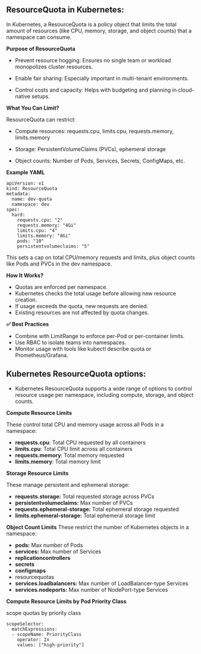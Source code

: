 ResourceQuota in Kubernetes:
----------------------------

In Kubernetes, a ResourceQuota is a policy object that limits the total amount of resources (like CPU, memory, storage, and object counts) that a namespace can consume.

**Purpose of ResourceQuota**

- Prevent resource hogging: Ensures no single team or workload monopolizes cluster resources.

- Enable fair sharing: Especially important in multi-tenant environments.

- Control costs and capacity: Helps with budgeting and planning in cloud-native setups.

**What You Can Limit?**

ResourceQuota can restrict:

- Compute resources: requests.cpu, limits.cpu, requests.memory, limits.memory
  
- Storage: PersistentVolumeClaims (PVCs), ephemeral storage
  
- Object counts: Number of Pods, Services, Secrets, ConfigMaps, etc.

**Example YAML**

    apiVersion: v1
    kind: ResourceQuota
    metadata:
      name: dev-quota
      namespace: dev
    spec:
      hard:
        requests.cpu: "2"
        requests.memory: "4Gi"
        limits.cpu: "4"
        limits.memory: "8Gi"
        pods: "10"
        persistentvolumeclaims: "5"  


This sets a cap on total CPU/memory requests and limits, plus object counts like Pods and PVCs in the dev namespace.

**How It Works?**

- Quotas are enforced per namespace.
- Kubernetes checks the total usage before allowing new resource creation.
- If usage exceeds the quota, new requests are denied.
- Existing resources are not affected by quota changes.

**✅ Best Practices**

- Combine with LimitRange to enforce per-Pod or per-container limits.
- Use RBAC to isolate teams into namespaces.
- Monitor usage with tools like kubectl describe quota or Prometheus/Grafana.

Kubernetes ResourceQuota options:
----------------------------------

* Kubernetes ResourceQuota supports a wide range of options to control resource usage per namespace, including compute, storage, and object counts.

**Compute Resource Limits**

These control total CPU and memory usage across all Pods in a namespace:

- **requests.cpu**: Total CPU requested by all containers
- **limits.cpu**: Total CPU limit across all containers
- **requests.memory**: Total memory requested
- **limits.memory**: Total memory limit

**Storage Resource Limits**

These manage persistent and ephemeral storage:

- **requests.storage:** Total requested storage across PVCs
- **persistentvolumeclaims:** Max number of PVCs
- **requests.ephemeral-storage:** Total ephemeral storage requested
- **limits.ephemeral-storage:** Total ephemeral storage limit

**Object Count Limits**
These restrict the number of Kubernetes objects in a namespace:

- **pods:** Max number of Pods
- **services:** Max number of Services
- **replicationcontrollers**
- **secrets**
- **configmaps**
- resourcequotas
- **services.loadbalancers:** Max number of LoadBalancer-type Services
- **services.nodeports:** Max number of NodePort-type Services

**Compute Resource Limits by Pod Priority Class**

 scope quotas by priority class

    scopeSelector:
      matchExpressions:
      - scopeName: PriorityClass
        operator: In
        values: ["high-priority"]
